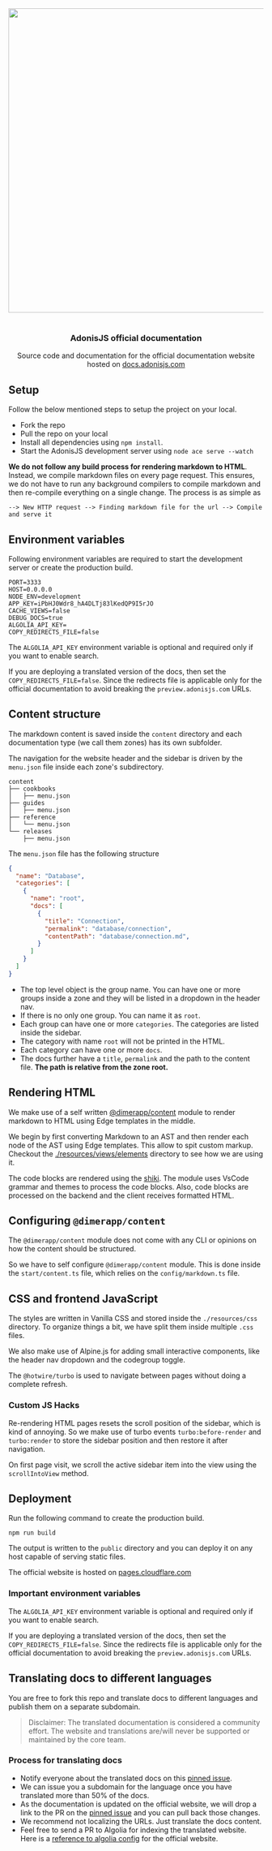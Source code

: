<div align="center">
  <img src="https://res.cloudinary.com/adonisjs/image/upload/q_100/v1558612869/adonis-readme_zscycu.jpg" width="600px">
</div>

<br />

<div align="center">
  <h3>AdonisJS official documentation</h3>
  <p>Source code and documentation for the official documentation website hosted on <a href="https://docs.adonisjs.com">docs.adonisjs.com</a></p>
</div>

## Setup
Follow the below mentioned steps to setup the project on your local.

- Fork the repo
- Pull the repo on your local
- Install all dependencies using `npm install`.
- Start the AdonisJS development server using `node ace serve --watch`

**We do not follow any build process for rendering markdown to HTML**. Instead, we compile markdown files on every page request. This ensures, we do not have to run any background compilers to compile markdown and then re-compile everything on a single change. The process is as simple as

```
--> New HTTP request --> Finding markdown file for the url --> Compile and serve it
```

## Environment variables

Following environment variables are required to start the development server or create the production build.

```
PORT=3333
HOST=0.0.0.0
NODE_ENV=development
APP_KEY=iPbHJ0Wdr8_hA4DLTj83lKedQP9I5rJO
CACHE_VIEWS=false
DEBUG_DOCS=true
ALGOLIA_API_KEY=
COPY_REDIRECTS_FILE=false
```

The `ALGOLIA_API_KEY` environment variable is optional and required only if you want to enable search.

If you are deploying a translated version of the docs, then set the `COPY_REDIRECTS_FILE=false`. Since the redirects file is applicable only for the official documentation to avoid breaking the `preview.adonisjs.com` URLs.

## Content structure

The markdown content is saved inside the `content` directory and each documentation type (we call them zones) has its own subfolder. 

The navigation for the website header and the sidebar is driven by the `menu.json` file inside each zone's subdirectory.

```
content
├── cookbooks
│   ├── menu.json
├── guides
│   ├── menu.json
├── reference
│   └── menu.json
└── releases
    ├── menu.json
```

The `menu.json` file has the following structure

```json
{
  "name": "Database",
  "categories": [
    {
      "name": "root",
      "docs": [
        {
          "title": "Connection",
          "permalink": "database/connection",
          "contentPath": "database/connection.md",
        }
      ]
    }
  ]
}
```

- The top level object is the group name. You can have one or more groups inside a zone and they will be listed in a dropdown in the header nav.
- If there is no only one group. You can name it as `root`.
- Each group can have one or more `categories`. The categories are listed inside the sidebar.
- The category with name `root` will not be printed in the HTML.
- Each category can have one or more `docs`.
- The docs further have a `title`, `permalink` and the path to the content file. **The path is relative from the zone root.**

## Rendering HTML

We make use of a self written [@dimerapp/content](https://npm.im/@dimerapp/content) module to render markdown to HTML using Edge templates in the middle.

We begin by first converting Markdown to an AST and then render each node of the AST using Edge templates. This allow to spit custom markup. Checkout the [./resources/views/elements](./resources/views/elements) directory to see how we are using it.

The code blocks are rendered using the [shiki](https://github.com/shikijs/shiki). The module uses VsCode grammar and themes to process the code blocks. Also, code blocks are processed on the backend and the client receives formatted HTML.


## Configuring `@dimerapp/content`

The `@dimerapp/content` module does not come with any CLI or opinions on how the content should be structured. 

So we have to self configure `@dimerapp/content` module. This is done inside the `start/content.ts` file, which relies on the `config/markdown.ts` file.


## CSS and frontend JavaScript

The styles are written in Vanilla CSS and stored inside the `./resources/css` directory. To organize things a bit, we have split them inside multiple `.css` files.

We also make use of Alpine.js for adding small interactive components, like the header nav dropdown and the codegroup toggle.

The `@hotwire/turbo` is used to navigate between pages without doing a complete refresh.

### Custom JS Hacks

Re-rendering HTML pages resets the scroll position of the sidebar, which is kind of annoying. So we make use of turbo  events `turbo:before-render` and `turbo:render` to store the sidebar position and then restore it after navigation.

On first page visit, we scroll the active sidebar item into the view using the `scrollIntoView` method.

## Deployment

Run the following command to create the production build. 

```
npm run build
```

The output is written to the `public` directory and you can deploy it on any host capable of serving static files.

The official website is hosted on [pages.cloudflare.com](https://pages.cloudflare.com/)

### Important environment variables

The `ALGOLIA_API_KEY` environment variable is optional and required only if you want to enable search.

If you are deploying a translated version of the docs, then set the `COPY_REDIRECTS_FILE=false`. Since the redirects file is applicable only for the official documentation to avoid breaking the `preview.adonisjs.com` URLs.

## Translating docs to different languages

You are free to fork this repo and translate docs to different languages and publish them on a separate subdomain.

> Disclaimer: The translated documentation is considered a community effort. The website and translations are/will never be supported or maintained by the core team.

### Process for translating docs

- Notify everyone about the translated docs on this [pinned issue](https://github.com/adonisjs/docs.adonisjs.com/issues/1).
- We can issue you a subdomain for the language once you have translated more than 50% of the docs.
- As the documentation is updated on the official website, we will drop a link to the PR on the [pinned issue](https://github.com/adonisjs/docs.adonisjs.com/issues/1) and you can pull back those changes.
- We recommend not localizing the URLs. Just translate the docs content.
- Feel free to send a PR to Algolia for indexing the translated website. Here is a [reference to algolia config](https://github.com/algolia/docsearch-configs/blob/master/configs/adonisjs_next.json) for the official website.

